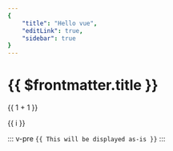 ```yaml
---
{ 
    "title": "Hello vue", 
    "editLink": true, 
    "sidebar": true 
}
---
```


# {{ $frontmatter.title }}

{{ 1 + 1 }}

<span v-for="i in 3">{{ i }} </span>

::: v-pre
`{{ This will be displayed as-is }}`
:::

<test></test>

<script setup>
import test from '../../components/test.vue'
</script>
